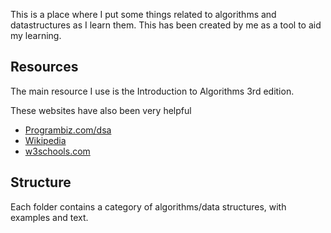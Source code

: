 This is a place where I put some things related to algorithms and datastructures as I learn them. This has been created by me as a tool to aid my learning. 

## Resources
The main resource I use is the Introduction to Algorithms 3rd edition.

These websites have also been very helpful

* [Programbiz.com/dsa](https://www.programiz.com/dsa)
* [Wikipedia](https://en.wikipedia.org/)
* [w3schools.com](https://www.w3schools.com/)

## Structure
Each folder contains a category of algorithms/data structures, with examples and text.

